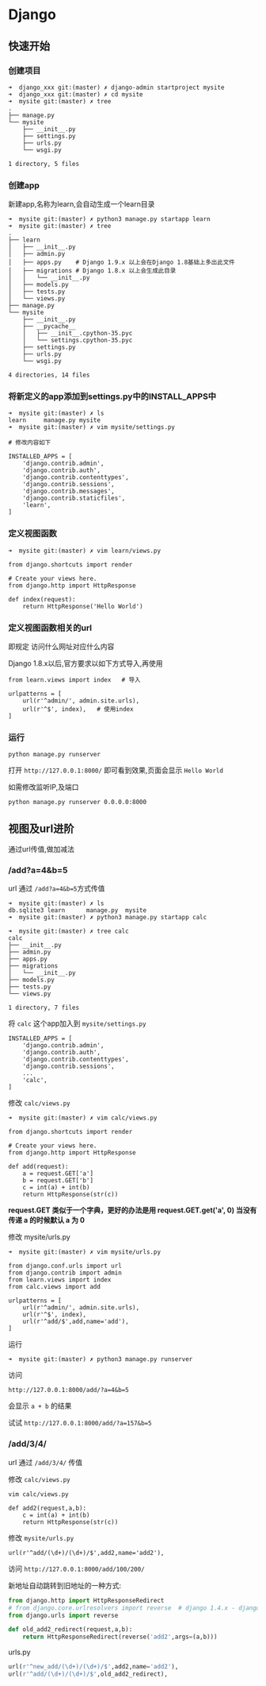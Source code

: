 # Django

## 快速开始

### 创建项目

```shell
➜  django_xxx git:(master) ✗ django-admin startproject mysite
➜  django_xxx git:(master) ✗ cd mysite
➜  mysite git:(master) ✗ tree
.
├── manage.py
└── mysite
    ├── __init__.py
    ├── settings.py
    ├── urls.py
    └── wsgi.py

1 directory, 5 files
```

### 创建app

新建app,名称为learn,会自动生成一个learn目录

```shell
➜  mysite git:(master) ✗ python3 manage.py startapp learn
➜  mysite git:(master) ✗ tree
.
├── learn
│   ├── __init__.py
│   ├── admin.py
│   ├── apps.py    # Django 1.9.x 以上会在Django 1.8基础上多出此文件
│   ├── migrations # Django 1.8.x 以上会生成此目录
│   │   └── __init__.py
│   ├── models.py
│   ├── tests.py
│   └── views.py
├── manage.py
└── mysite
    ├── __init__.py
    ├── __pycache__
    │   ├── __init__.cpython-35.pyc
    │   └── settings.cpython-35.pyc
    ├── settings.py
    ├── urls.py
    └── wsgi.py

4 directories, 14 files
```

### 将新定义的app添加到settings.py中的INSTALL_APPS中

```shell
➜  mysite git:(master) ✗ ls
learn     manage.py mysite
➜  mysite git:(master) ✗ vim mysite/settings.py

# 修改内容如下

INSTALLED_APPS = [
    'django.contrib.admin',
    'django.contrib.auth',
    'django.contrib.contenttypes',
    'django.contrib.sessions',
    'django.contrib.messages',
    'django.contrib.staticfiles',
    'learn',
]
```

### 定义视图函数

```shell
➜  mysite git:(master) ✗ vim learn/views.py

from django.shortcuts import render

# Create your views here.
from django.http import HttpResponse

def index(request):
    return HttpResponse('Hello World')
```

### 定义视图函数相关的url

即规定 访问什么网址对应什么内容

Django 1.8.x以后,官方要求以如下方式导入,再使用

```shell
from learn.views import index   # 导入

urlpatterns = [
    url(r'^admin/', admin.site.urls),
    url(r'^$', index),   # 使用index
]
```

### 运行

    python manage.py runserver

打开 `http://127.0.0.1:8000/` 即可看到效果,页面会显示 `Hello World`

如需修改监听IP,及端口

    python manage.py runserver 0.0.0.0:8000

## 视图及url进阶

通过url传值,做加减法

### /add?a=4&b=5

url 通过 `/add?a=4&b=5`方式传值

```shell
➜  mysite git:(master) ✗ ls
db.sqlite3 learn      manage.py  mysite
➜  mysite git:(master) ✗ python3 manage.py startapp calc

➜  mysite git:(master) ✗ tree calc
calc
├── __init__.py
├── admin.py
├── apps.py
├── migrations
│   └── __init__.py
├── models.py
├── tests.py
└── views.py

1 directory, 7 files
```

将 `calc` 这个app加入到 `mysite/settings.py`

```shell
INSTALLED_APPS = [
    'django.contrib.admin',
    'django.contrib.auth',
    'django.contrib.contenttypes',
    'django.contrib.sessions',
    ...
    'calc',
]
```

修改 `calc/views.py`

    ➜  mysite git:(master) ✗ vim calc/views.py

```shell
from django.shortcuts import render

# Create your views here.
from django.http import HttpResponse

def add(request):
    a = request.GET['a']
    b = request.GET['b']
    c = int(a) + int(b)
    return HttpResponse(str(c))
```

**request.GET 类似于一个字典，更好的办法是用 request.GET.get('a', 0) 当没有传递 a 的时候默认 a 为 0**

修改 mysite/urls.py

    ➜  mysite git:(master) ✗ vim mysite/urls.py

```shell
from django.conf.urls import url
from django.contrib import admin
from learn.views import index
from calc.views import add

urlpatterns = [
    url(r'^admin/', admin.site.urls),
    url(r'^$', index),
    url(r'^add/$',add,name='add'),
]
```

运行

    ➜  mysite git:(master) ✗ python3 manage.py runserver

访问

`http://127.0.0.1:8000/add/?a=4&b=5`

会显示 `a + b` 的结果

试试 `http://127.0.0.1:8000/add/?a=157&b=5`

### /add/3/4/

url 通过 `/add/3/4/` 传值

修改 `calc/views.py`

    vim calc/views.py

```shell
def add2(request,a,b):
    c = int(a) + int(b)
    return HttpResponse(str(c))
```

修改 `mysite/urls.py`

    url(r'^add/(\d+)/(\d+)/$',add2,name='add2'),

访问 `http://127.0.0.1:8000/add/100/200/`

新地址自动跳转到旧地址的一种方式:

```python
from django.http import HttpResponseRedirect
# from django.core.urlresolvers import reverse  # django 1.4.x - django 1.10.x
from django.urls import reverse

def old_add2_redirect(request,a,b):
    return HttpResponseRedirect(reverse('add2',args=(a,b)))
```

urls.py

```python
url(r'^new_add/(\d+)/(\d+)/$',add2,name='add2'),
url(r'^add/(\d+)/(\d+)/$',old_add2_redirect),
```